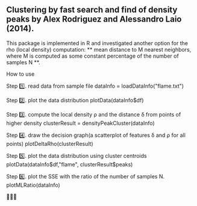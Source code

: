 ##  Clustering by fast search and find of density peaks by Alex Rodriguez and Alessandro Laio (2014).

This package is implemented in R and investigated another option for the rho (local density) computation: ** mean distance to M nearest neighbors, where M is computed as some constant percentage of the number of samples N **.

How to use

Step :one:. read data from sample file
dataInfo = loadDataInfo("flame.txt")

Step :two:. plot the data distribution
plotData(dataInfo$df)

Step :three:. compute the local density ρ and the distance δ from points of higher density
clusterResult = densityPeakCluster(dataInfo)

Step :four:. draw the decision graph(a scatterplot of features δ and ρ for all points)
plotDeltaRho(clusterResult)

Step :five:. plot the data distribution using cluster centroids 
plotData(dataInfo$df,"flame", clusterResult$peaks)

Step :six:. plot the SSE with the ratio of the number of samples N.
plotMLRatio(dataInfo)

:tada::tada::tada:

